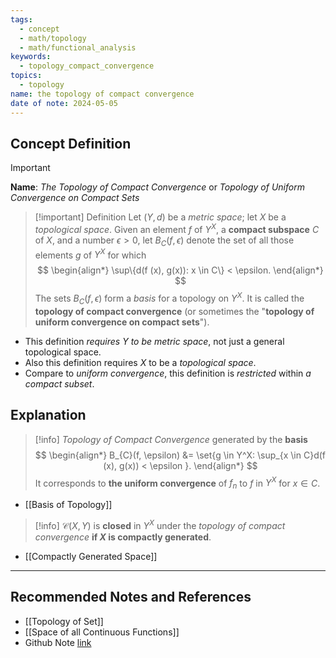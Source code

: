 ```yaml
---
tags:
  - concept
  - math/topology
  - math/functional_analysis
keywords:
  - topology_compact_convergence
topics:
  - topology
name: the topology of compact convergence
date of note: 2024-05-05
---
```


## Concept Definition

>[!important]
>**Name**:  *The Topology of Compact Convergence* or *Topology of Uniform Convergence on Compact Sets*

>[!important] Definition
>Let $(Y, d)$ be a *metric space*; let $X$ be a *topological space*. Given an element $f$ of $Y^X$, a **compact subspace** $C$ of $X$, and a number $\epsilon > 0$, let $B_{C}(f, \epsilon)$ denote the set of all those elements $g$ of $Y^X$ for which
>$$
>\begin{align*}
>\sup\{d(f (x), g(x)): x \in C\} < \epsilon.
>\end{align*}
>$$
The sets $B_{C}(f, \epsilon)$  form a *basis* for a topology on $Y^X$. It is called the **topology of compact convergence** (or sometimes the "**topology of uniform convergence on compact sets**").

- This definition *requires $Y$ to be metric space*, not just a general topological space. 
- Also this definition requires $X$ to be a *topological space*. 
- Compare to *uniform convergence*, this definition is *restricted* within *a compact subset*.



## Explanation

>[!info]
>*Topology of Compact Convergence* generated by the **basis**
> $$
> \begin{align*}
> B_{C}(f, \epsilon) &= \set{g \in Y^X: \sup_{x \in C}d(f (x), g(x)) < \epsilon }.
> \end{align*}
> $$
>It corresponds to **the uniform convergence** of $f_n$ to $f$ in $Y^X$ for $x \in C$. 

- [[Basis of Topology]]

>[!info]
>$\mathcal{C}(X, Y)$ is **closed** in $Y^X$ under the *topology of compact convergence* **if $X$ is compactly generated**.

- [[Compactly Generated Space]]




-----------
##  Recommended Notes and References

- [[Topology of Set]]
- [[Space of all Continuous Functions]]
- Github Note [link](https://github.com/TianpeiLuke/SelfStudyNotes/tree/master/self-study/probability_and_measure_theory)